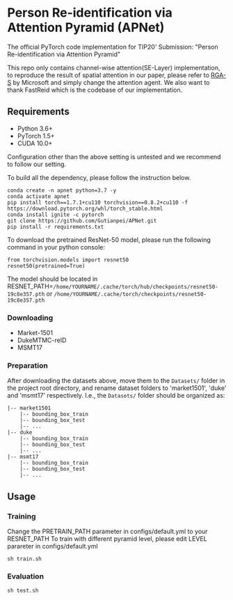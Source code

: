 # Person Re-identification via Attention Pyramid (APNet)
The official PyTorch code implementation for TIP20' Submission: "Person Re-identification via Attention Pyramid"

This repo only contains channel-wise attention(SE-Layer) implementation, to reproduce the result of spatial attention in our paper, please refer to [RGA-S](https://github.com/microsoft/Relation-Aware-Global-Attention-Networks) by Microsoft and simply change the attention agent. We also want to thank FastReid which is the codebase of our implementation.

## Requirements
- Python 3.6+
- PyTorch 1.5+
- CUDA 10.0+

Configuration other than the above setting is untested and we recommend to follow our setting.

To build all the dependency, please follow the instruction below.
```
conda create -n apnet python=3.7 -y
conda activate apnet
pip install torch==1.7.1+cu110 torchvision==0.8.2+cu110 -f https://download.pytorch.org/whl/torch_stable.html
conda install ignite -c pytorch
git clone https://github.com/Gutianpei/APNet.git
pip install -r requirements.txt
```

To download the pretrained ResNet-50 model, please run the following command in your python console:
```
from torchvision.models import resnet50
resnet50(pretrained=True)
```
The model should be located in RESNET_PATH=```/home/YOURNAME/.cache/torch/hub/checkpoints/resnet50-19c8e357.pth``` or ```/home/YOURNAME/.cache/torch/checkpoints/resnet50-19c8e357.pth```

### Downloading
- Market-1501
- DukeMTMC-reID 
- MSMT17
### Preparation
After downloading the datasets above, move them to the `Datasets/` folder in the project root directory, and rename dataset folders to 'market1501', 'duke' and 'msmt17' respectively. I.e., the `Datasets/` folder should be organized as:
```
|-- market1501
    |-- bounding_box_train
    |-- bounding_box_test
    |-- ...
|-- duke
    |-- bounding_box_train
    |-- bounding_box_test
    |-- ...
|-- msmt17
    |-- bounding_box_train
    |-- bounding_box_test
    |-- ...
```

## Usage
### Training
Change the PRETRAIN_PATH parameter in configs/default.yml to your RESNET_PATH
To train with different pyramid level, please edit LEVEL parareter in configs/default.yml
```
sh train.sh
```
### Evaluation
```
sh test.sh
```
